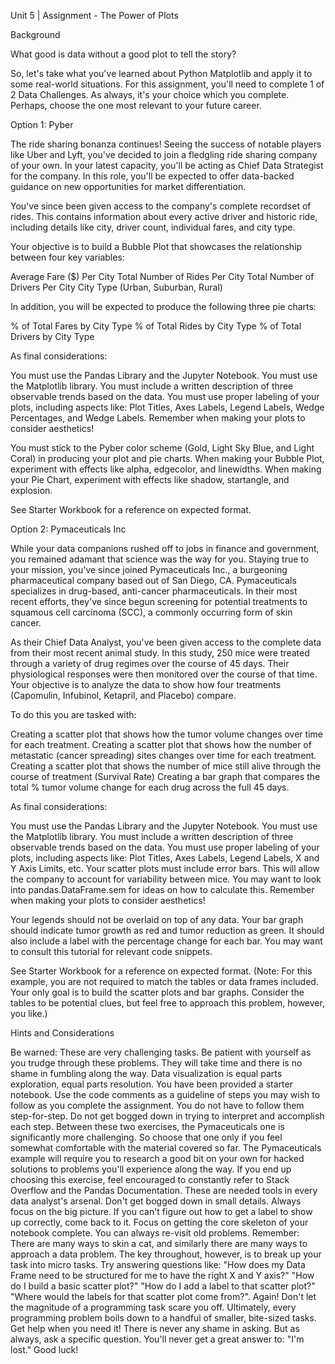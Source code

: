 Unit 5 | Assignment - The Power of Plots


Background

What good is data without a good plot to tell the story?

So, let's take what you've learned about Python Matplotlib and apply it to some real-world situations. For this assignment, you'll need to complete 1 of 2 Data Challenges. As always, it's your choice which you complete. Perhaps, choose the one most relevant to your future career.


Option 1: Pyber



The ride sharing bonanza continues! Seeing the success of notable players like Uber and Lyft, you've decided to join a fledgling ride sharing company of your own. In your latest capacity, you'll be acting as Chief Data Strategist for the company. In this role, you'll be expected to offer data-backed guidance on new opportunities for market differentiation.

You've since been given access to the company's complete recordset of rides. This contains information about every active driver and historic ride, including details like city, driver count, individual fares, and city type.

Your objective is to build a Bubble Plot that showcases the relationship between four key variables:


Average Fare ($) Per City
Total Number of Rides Per City
Total Number of Drivers Per City
City Type (Urban, Suburban, Rural)


In addition, you will be expected to produce the following three pie charts:


% of Total Fares by City Type
% of Total Rides by City Type
% of Total Drivers by City Type


As final considerations:


You must use the Pandas Library and the Jupyter Notebook.
You must use the Matplotlib library.
You must include a written description of three observable trends based on the data.
You must use proper labeling of your plots, including aspects like: Plot Titles, Axes Labels, Legend Labels, Wedge Percentages, and Wedge Labels.
Remember when making your plots to consider aesthetics!


You must stick to the Pyber color scheme (Gold, Light Sky Blue, and Light Coral) in producing your plot and pie charts.
When making your Bubble Plot, experiment with effects like alpha, edgecolor, and linewidths.
When making your Pie Chart, experiment with effects like shadow, startangle, and explosion.


See Starter Workbook for a reference on expected format.



Option 2: Pymaceuticals Inc



While your data companions rushed off to jobs in finance and government, you remained adamant that science was the way for you. Staying true to your mission, you've since joined Pymaceuticals Inc., a burgeoning pharmaceutical company based out of San Diego, CA. Pymaceuticals specializes in drug-based, anti-cancer pharmaceuticals. In their most recent efforts, they've since begun screening for potential treatments to squamous cell carcinoma (SCC), a commonly occurring form of skin cancer.

As their Chief Data Analyst, you've been given access to the complete data from their most recent animal study. In this study, 250 mice were treated through a variety of drug regimes over the course of 45 days. Their physiological responses were then monitored over the course of that time. Your objective is to analyze the data to show how four treatments (Capomulin, Infubinol, Ketapril, and Placebo) compare.

To do this you are tasked with:


Creating a scatter plot that shows how the tumor volume changes over time for each treatment.
Creating a scatter plot that shows how the number of metastatic (cancer spreading) sites changes over time for each treatment.
Creating a scatter plot that shows the number of mice still alive through the course of treatment (Survival Rate)
Creating a bar graph that compares the total % tumor volume change for each drug across the full 45 days.


As final considerations:


You must use the Pandas Library and the Jupyter Notebook.
You must use the Matplotlib library.
You must include a written description of three observable trends based on the data.
You must use proper labeling of your plots, including aspects like: Plot Titles, Axes Labels, Legend Labels, X and Y Axis Limits, etc.
Your scatter plots must include error bars. This will allow the company to account for variability between mice. You may want to look into pandas.DataFrame.sem for ideas on how to calculate this.
Remember when making your plots to consider aesthetics!


Your legends should not be overlaid on top of any data.
Your bar graph should indicate tumor growth as red and tumor reduction as green.
It should also include a label with the percentage change for each bar. You may want to consult this tutorial for relevant code snippets.


See Starter Workbook for a reference on expected format. (Note: For this example, you are not required to match the tables or data frames included. Your only goal is to build the scatter plots and bar graphs. Consider the tables to be potential clues, but feel free to approach this problem, however, you like.)



Hints and Considerations


Be warned: These are very challenging tasks. Be patient with yourself as you trudge through these problems. They will take time and there is no shame in fumbling along the way. Data visualization is equal parts exploration, equal parts resolution.
You have been provided a starter notebook. Use the code comments as a guideline of steps you may wish to follow as you complete the assignment. You do not have to follow them step-for-step. Do not get bogged down in trying to interpret and accomplish each step.
Between these two exercises, the Pymaceuticals one is significantly more challenging. So choose that one only if you feel somewhat comfortable with the material covered so far. The Pymaceuticals example will require you to research a good bit on your own for hacked solutions to problems you'll experience along the way. If you end up choosing this exercise, feel encouraged to constantly refer to Stack Overflow and the Pandas Documentation. These are needed tools in every data analyst's arsenal.
Don't get bogged down in small details. Always focus on the big picture. If you can't figure out how to get a label to show up correctly, come back to it. Focus on getting the core skeleton of your notebook complete. You can always re-visit old problems.
Remember: There are many ways to skin a cat, and similarly there are many ways to approach a data problem. The key throughout, however, is to break up your task into micro tasks. Try answering questions like: "How does my Data Frame need to be structured for me to have the right X and Y axis?" "How do I build a basic scatter plot?" "How do I add a label to that scatter plot?" "Where would the labels for that scatter plot come from?". Again! Don't let the magnitude of a programming task scare you off. Ultimately, every programming problem boils down to a handful of smaller, bite-sized tasks.
Get help when you need it! There is never any shame in asking. But as always, ask a specific question. You'll never get a great answer to: "I'm lost." Good luck!
